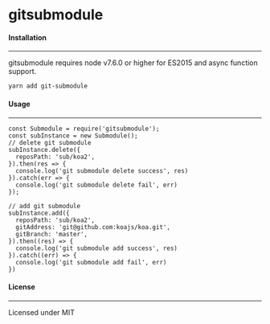 # gitsubmodule

#### Installation
---
gitsubmodule requires node v7.6.0 or higher for ES2015 and async function support.
```
yarn add git-submodule
```

#### Usage
---
```
const Submodule = require('gitsubmodule');
const subInstance = new Submodule();
// delete git submodule
subInstance.delete({
  reposPath: 'sub/koa2',
}).then(res => {
  console.log('git submodule delete success', res)
}).catch(err => {
  console.log('git submodule delete fail', err)
});

// add git submodule
subInstance.add({
  reposPath: 'sub/koa2',
  gitAddress: 'git@github.com:koajs/koa.git',
  gitBranch: 'master',
}).then((res) => {
  console.log('git submodule add success', res)
}).catch((err) => {
  console.log('git submodule add fail', err)
})
```

#### License
---
Licensed under MIT




